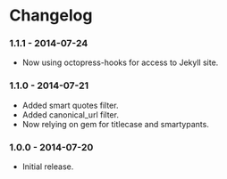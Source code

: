 # Changelog

### 1.1.1 - 2014-07-24

- Now using octopress-hooks for access to Jekyll site.

### 1.1.0 - 2014-07-21

- Added smart quotes filter.
- Added canonical_url filter.
- Now relying on gem for titlecase and smartypants.

### 1.0.0 - 2014-07-20

- Initial release.
